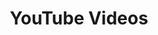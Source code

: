---
iconSrc: "/images/icons/icon_pack_purple-youtube.png"
title: "YouTube Videos"
subtext: "NavCoin YouTube Assets »"
downloadUrl: "https://www.youtube.com/channel/UCjDs4JceVSsaeCyvkA9cWCg/videos"
---